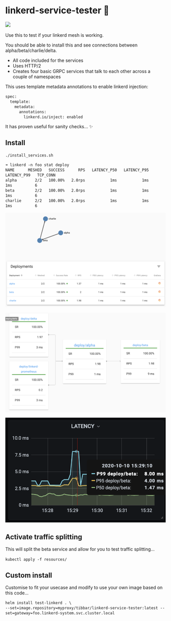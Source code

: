 # linkerd-service-tester 🐰
<a href="https://codeclimate.com/github/AlexsJones/linkerd-service-tester/maintainability"><img src="https://api.codeclimate.com/v1/badges/adb73edd2d90e647857a/maintainability" /></a>


Use this to test if your linkerd mesh is working.

You should be able to install this and see connections between alpha/beta/charlie/delta.

- All code included for the services
- Uses HTTP/2
- Creates four basic GRPC services that talk to each other across a couple of namespaces

This uses template metadata annotations to enable linkerd injection:
```
spec:
  template:
    metadata:
      annotations:
        linkerd.io/inject: enabled
```

It has proven useful for sanity checks... ✨

## Install

```
./install_services.sh
```

```
➜ linkerd -n foo stat deploy
NAME      MESHED   SUCCESS      RPS   LATENCY_P50   LATENCY_P95   LATENCY_P99   TCP_CONN
alpha        2/2   100.00%   2.0rps           1ms           1ms           1ms          6
beta         2/2   100.00%   2.0rps           1ms           1ms           1ms          6
charlie      2/2   100.00%   2.0rps           1ms           1ms           1ms          6

```


![](images/1.png)


![](images/3.png)

![](images/2.png)

## Activate traffic splitting

This will split the beta service and allow for you to test traffic splitting...

`kubectl apply -f resources/`


## Custom install

Customise to fit your usecase and modify to use your own image based on this code...

```
helm install test-linkerd . \
--set=image.repository=myproxy/tibbar/linkerd-service-tester:latest --set=gateway=foo.linkerd-system.svc.cluster.local
```

